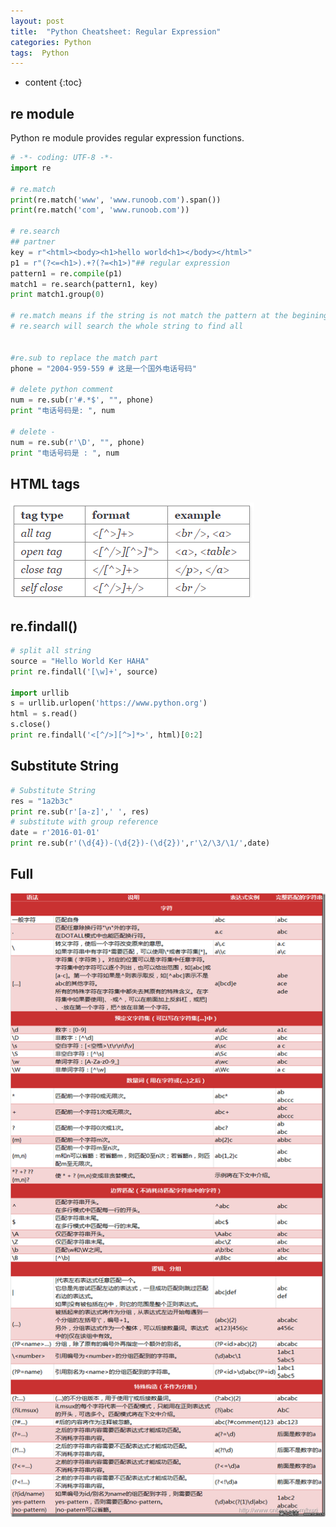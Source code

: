 ```yaml
---
layout: post
title:  "Python Cheatsheet: Regular Expression" 
categories: Python
tags:  Python
---
```


* content
{:toc}

## re module

Python re module provides regular expression functions.

```python
# -*- coding: UTF-8 -*-
import re

# re.match
print(re.match('www', 'www.runoob.com').span())
print(re.match('com', 'www.runoob.com'))

# re.search
## partner
key = r"<html><body><h1>hello world<h1></body></html>"
p1 = r"(?<=<h1>).+?(?=<h1>)"## regular expression
pattern1 = re.compile(p1)
match1 = re.search(pattern1, key)
print match1.group(0)

# re.match means if the string is not match the pattern at the begining, then fail, return None
# re.search will search the whole string to find all


#re.sub to replace the match part
phone = "2004-959-559 # 这是一个国外电话号码"

# delete python comment
num = re.sub(r'#.*$', "", phone)
print "电话号码是: ", num

# delete -
num = re.sub(r'\D', "", phone)
print "电话号码是 : ", num
```

## HTML tags

![](/images/regularexpression.png)

## re.findall()
```python
# split all string
source = "Hello World Ker HAHA"
print re.findall('[\w]+', source)

import urllib
s = urllib.urlopen('https://www.python.org')
html = s.read()
s.close()
print re.findall('<[^/>][^>]*>', html)[0:2]
```

## Substitute String
```python
# Substitute String
res = "1a2b3c"
print re.sub(r'[a-z]',' ', res)
# substitute with group reference
date = r'2016-01-01'
print re.sub(r'(\d{4})-(\d{2})-(\d{2})',r'\2/\3/\1/',date)
```

## Full
![](/images/python/regularexpression.png)

